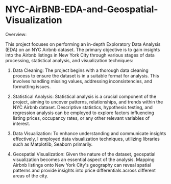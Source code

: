 # NYC-AirBNB-EDA-and-Geospatial-Visualization

Overview:

This project focuses on performing an in-depth Exploratory Data Analysis (EDA) on an NYC Airbnb dataset. The primary objective is to gain insights into the Airbnb listings in New York City through various stages of data processing, statistical analysis, and visualization techniques: 

1. Data Cleaning:
The project begins with a thorough data cleaning process to ensure the dataset is in a suitable format for analysis. This involves handling missing values, addressing inconsistencies, and formatting issues.

2. Statistical Analysis:
Statistical analysis is a crucial component of the project, aiming to uncover patterns, relationships, and trends within the NYC Airbnb dataset. Descriptive statistics, hypothesis testing, and regression analysis can be employed to explore factors influencing listing prices, occupancy rates, or any other relevant variables of interest.

3. Data Visualization:
To enhance understanding and communicate insights effectively, I employed data visualization techniques, utilizing libraries such as Matplotlib, Seaborn primarily.

4. Geospatial Visualization:
Given the nature of the dataset, geospatial visualization becomes an essential aspect of the analysis. Mapping Airbnb listings onto New York City's geography can reveal spatial patterns and provide insights into price differentials across different areas of the city.
